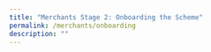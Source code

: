 ```yaml
---
title: "Merchants Stage 2: Onboarding the Scheme"
permalink: /merchants/onboarding
description: ""
---
```

